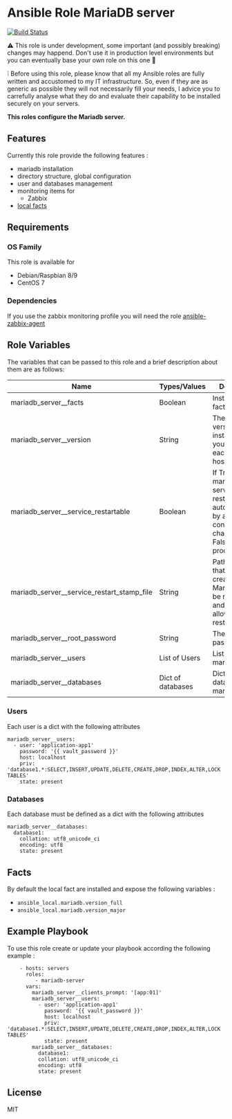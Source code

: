 Ansible Role MariaDB server
=========

[![Build Status](https://travis-ci.org/Turgon37/ansible-mariadb-server.svg?branch=master)](https://travis-ci.org/Turgon37/ansible-mariadb-server)

:warning: This role is under development, some important (and possibly breaking) changes may happend. Don't use it in production level environments but you can eventually base your own role on this one :hammer:

:grey_exclamation: Before using this role, please know that all my Ansible roles are fully written and accustomed to my IT infrastructure. So, even if they are as generic as possible they will not necessarily fill your needs, I advice you to carrefully analyse what they do and evaluate their capability to be installed securely on your servers.

**This roles configure the Mariadb server.**

## Features

Currently this role provide the following features :

  * mariadb installation
  * directory structure, global configuration
  * user and databases management
  * monitoring items for
    * Zabbix
  * [local facts](#facts)

## Requirements

### OS Family

This role is available for

  * Debian/Raspbian 8/9
  * CentOS 7

### Dependencies

If you use the zabbix monitoring profile you will need the role [ansible-zabbix-agent](https://github.com/Turgon37/ansible-zabbix-agent)


## Role Variables

The variables that can be passed to this role and a brief description about them are as follows:

| Name                                      | Types/Values      | Description                                                                                                                 |
| ------------------------------------------| ------------------|---------------------------------------------------------------------------------------------------------------------------- |
| mariadb_server__facts                     | Boolean           | Install the local fact script                                                                                               |
| mariadb_server__version                   | String            | The mariadb version to install, I advice you to fix it for each hostgroup/node                                              |
| mariadb_server__service_restartable       | Boolean           | If True, the mariadb service will be restarted automatically by ansible on config changes. Set to False for production level|
| mariadb_server__service_restart_stamp_file| String            | Path to a file that will be created when Mariadb must be restarted and ansible can allowed to restart it                    |
| mariadb_server__root_password             | String            | The root password                                                                                                           |
| mariadb_server__users                     | List of Users     | List of users to manage                                                                                                     |
| mariadb_server__databases                 | Dict of databases | Dict of database to manage                                                                                                  |                                                                                              


### Users

Each user is a dict with the following attributes

```
mariadb_server__users:
  - user: 'application-app1'
    password: '{{ vault_password }}'
    host: localhost
    priv: 'database1.*:SELECT,INSERT,UPDATE,DELETE,CREATE,DROP,INDEX,ALTER,LOCK TABLES'
    state: present
```

### Databases

Each database must be defined as a dict with the following attributes

```
mariadb_server__databases:
  database1:
    collation: utf8_unicode_ci
    encoding: utf8
    state: present
```

## Facts

By default the local fact are installed and expose the following variables :


* ```ansible_local.mariadb.version_full```
* ```ansible_local.mariadb.version_major```


## Example Playbook

To use this role create or update your playbook according the following example :


```
    - hosts: servers
      roles:
         - mariadb-server
      vars:
        mariadb_server__clients_prompt: '[app:01]'
        mariadb_server__users:
          - user: 'application-app1'
            password: '{{ vault_password }}'
            host: localhost
            priv: 'database1.*:SELECT,INSERT,UPDATE,DELETE,CREATE,DROP,INDEX,ALTER,LOCK TABLES'
            state: present
        mariadb_server__databases:
          database1:
          collation: utf8_unicode_ci
          encoding: utf8
          state: present
```

## License

MIT